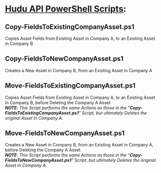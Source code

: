 # **<u>Hudu API PowerShell Scripts</u>**:

## **Copy-FieldsToExistingCompanyAsset.ps1**<br>
Copies Asset Fields from Existing Asset in Company A, to an Existing Asset in Company B<br>

## **Copy-FieldsToNewCompanyAsset.ps1**<br>
Creates a New Asset in Company B, from an Existing Asset in Company A<br>

## **Move-FieldsToExistingCompanyAsset.ps1**<br>
Copies Asset Fields from Existing Asset in Company A, to an Existing Asset in Company B, before Deleting the Company A Asset<br>
***NOTE**: This Script performs the same Actions as those in the "**Copy-FieldsToExistingCompanyAsset.ps1**" Script, but ultimately Deletes the original Asset in Company A.*

## **Move-FieldsToNewCompanyAsset.ps1**<br>
Creates a New Asset in Company B, from an Existing Asset in Company A, before Deleting the Company A Asset.<br>
***NOTE**: This Script performs the same Actions as those in the "**Copy-FieldsToNewCompanyAsset.ps1**" Script, but ultimately Deletes the original Asset in Company A.*
